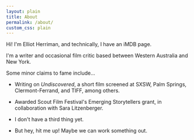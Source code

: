 ```yaml
---
layout: plain
title: About
permalink: /about/
custom_css: plain
---
```


Hi! I'm Elliot Herriman, and technically, I have an iMDB page.

I'm a writer and occasional film critic based between Western Australia and New York. 

Some minor claims to fame include...

- Writing on *Undiscovered*, a short film screened at SXSW, Palm Springs, Clermont-Ferrand, and TIFF, among others. 

- Awarded Scout Film Festival's Emerging Storytellers grant, in collaboration with Sara Litzenberger.

- I don't have a third thing yet.

- But hey, hit me up! Maybe we can work something out.
